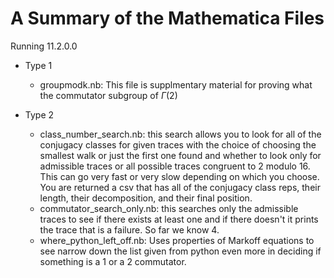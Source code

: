 # A Summary of the Mathematica Files

Running 11.2.0.0

* Type 1
  - groupmodk.nb: This file is supplmentary material for proving what the commutator subgroup of $\Gamma(2)$

* Type 2
  - class_number_search.nb: this search allows you to look for all of the conjugacy classes for given traces with the choice of choosing the smallest walk or just the first one found and whether to look only for admissible traces or all possible traces congruent to 2 modulo 16.  This can go very fast or very slow depending on which you choose. You are returned a csv that has all of the conjugacy class reps, their length, their decomposition, and their final position.
  - commutator_search_only.nb: this searches only the admissible traces to see if there exists at least one and if there doesn't it prints the trace that is a failure. So far we know 4.
  - where_python_left_off.nb: Uses properties of Markoff equations to see narrow down the list given from python even more in deciding if something is a 1 or a 2 commutator.



